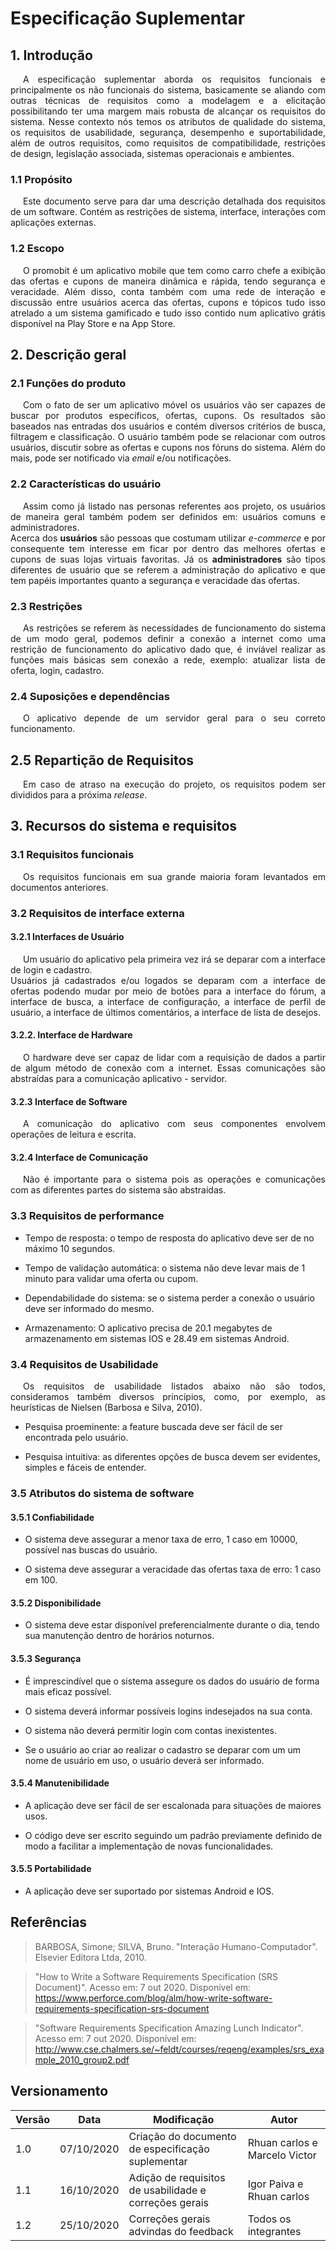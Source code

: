 # Especificação Suplementar

## 1. Introdução
<p style="text-indent: 20px; text-align: justify">
A especificação suplementar aborda os requisitos funcionais e principalmente os não funcionais do sistema, basicamente se aliando com outras técnicas de requisitos como a modelagem e a elicitação possibilitando ter uma margem mais robusta de alcançar os requisitos do sistema. Nesse contexto nós temos os atributos de qualidade do sistema, os requisitos de usabilidade, segurança, desempenho e suportabilidade, além de outros requisitos, como requisitos de compatibilidade, restrições de design, legislação associada, sistemas operacionais e ambientes.
</p>

### 1.1 Propósito
<p style="text-indent: 20px; text-align: justify">
Este documento serve para dar uma descrição detalhada dos requisitos de um software. Contém as restrições de sistema, interface, interações com aplicações externas.
</p>

### 1.2 Escopo
<p style="text-indent: 20px; text-align: justify">
O promobit é um aplicativo mobile que tem como carro chefe a exibição das ofertas e cupons de maneira dinâmica e rápida, tendo segurança e veracidade. Além disso, conta também com uma rede de interação e discussão entre usuários acerca das ofertas, cupons e tópicos tudo isso atrelado a um sistema gamificado e tudo isso contido num aplicativo grátis disponível na Play Store e na App Store.
</p>

## 2. Descrição geral
### 2.1 Funções do produto 
<p style="text-indent: 20px; text-align: justify">
Com o fato de ser um aplicativo móvel os usuários vão ser capazes de buscar por produtos específicos, ofertas, cupons. Os resultados são baseados nas entradas dos usuários e contém diversos critérios de busca, filtragem e classificação. O usuário também pode se relacionar com outros usuários, discutir sobre as ofertas e cupons nos fóruns do sistema. Além do mais, pode ser notificado via <i>email</i> e/ou notificações.
</p>

### 2.2 Características do usuário
<p style="text-indent: 20px; text-align: justify">
Assim como já listado nas personas referentes aos projeto, os usuários de maneira geral também podem ser definidos em: usuários comuns e administradores.
<br />
Acerca dos <b>usuários</b> são pessoas que costumam utilizar <i>e-commerce</i> e por consequente tem interesse em ficar por dentro das melhores ofertas e cupons de suas lojas virtuais favoritas. Já os <b>administradores</b> são tipos diferentes de usuário que se referem a administração do aplicativo e que tem papéis importantes quanto a segurança e veracidade das ofertas.
</p>

### 2.3 Restrições
<p style="text-indent: 20px; text-align: justify">
As restrições se referem às necessidades de funcionamento do sistema de um modo geral, podemos definir a conexão a internet como uma restrição de funcionamento do aplicativo dado que, é inviável realizar as funções mais básicas sem conexão a rede, exemplo: atualizar lista de oferta, login, cadastro.
</p>

### 2.4 Suposições e dependências

<p style="text-indent: 20px; text-align: justify">
O aplicativo depende de um servidor geral para o seu correto funcionamento.
</p>

## 2.5 Repartição de Requisitos
<p style="text-indent: 20px; text-align: justify">
Em caso de atraso na execução do projeto, os requisitos podem ser divididos para a próxima <i>release</i>.
</p>

## 3. Recursos do sistema e requisitos

### 3.1 Requisitos funcionais
<p style="text-indent: 20px; text-align: justify">
Os requisitos funcionais em sua grande maioria foram levantados em documentos anteriores.
</p> 

### 3.2 Requisitos de interface externa

#### 3.2.1 Interfaces de Usuário
<p style="text-indent: 20px; text-align: justify">
Um usuário do aplicativo pela primeira vez irá se deparar com a interface de login e cadastro.
<br />
Usuários já cadastrados e/ou logados se deparam com a interface de ofertas podendo mudar por meio de botões para a interface do fórum, a interface de busca, a interface de configuração, a interface de perfil de usuário, a interface de últimos comentários, a interface de lista de desejos.
</p> 

#### 3.2.2. Interface de Hardware
<p style="text-indent: 20px; text-align: justify">
O hardware deve ser capaz de lidar com a requisição de dados a partir de algum método de conexão com a internet. Essas comunicações são abstraídas para a comunicação aplicativo - servidor.
</p> 

#### 3.2.3 Interface de Software
<p style="text-indent: 20px; text-align: justify">
A comunicação do aplicativo com seus componentes envolvem operações de leitura e escrita.
</p> 

#### 3.2.4 Interface de Comunicação
<p style="text-indent: 20px; text-align: justify">
Não é importante para o sistema pois as operações e comunicações com as diferentes partes do sistema são abstraídas.
</p> 

### 3.3 Requisitos de performance

- Tempo de resposta: o tempo de resposta do aplicativo deve ser de no máximo 10 segundos.

- Tempo de validação automática: o sistema não deve levar mais de 1 minuto para validar uma oferta ou cupom.

- Dependabilidade do sistema: se o sistema perder a conexão o usuário deve ser informado do mesmo.

- Armazenamento: O aplicativo precisa de 20.1 megabytes de armazenamento em sistemas IOS e 28.49 em sistemas Android.

### 3.4 Requisitos de Usabilidade

<p style="text-indent: 20px; text-align: justify">
Os requisitos de usabilidade listados abaixo não são todos, consideramos também diversos princípios, como, por exemplo, as heurísticas de Nielsen (Barbosa e Silva, 2010).
</p>

- Pesquisa proeminente: a feature buscada deve ser fácil de ser encontrada pelo usuário.

- Pesquisa intuitiva: as diferentes opções de busca devem ser evidentes, simples e fáceis de entender.

### 3.5 Atributos do sistema de software

#### 3.5.1 Confiabilidade

- O sistema deve assegurar a menor taxa de erro, 1 caso em 10000, possível nas buscas do usuário.

- O sistema deve assegurar a veracidade das ofertas taxa de erro: 1 caso em 100.

#### 3.5.2 Disponibilidade

- O sistema deve estar disponível preferencialmente durante o dia, tendo sua manutenção dentro de horários noturnos.

#### 3.5.3 Segurança

- É imprescindível que o sistema assegure os dados do usuário de forma mais eficaz possível.

- O sistema deverá informar possíveis logins indesejados na sua conta.

- O sistema não deverá permitir login com contas inexistentes.

- Se o usuário ao criar ao realizar o cadastro se deparar com um um nome de usuário em uso, o usuário deverá ser informado.

#### 3.5.4 Manutenibilidade

- A aplicação deve ser fácil de ser escalonada para situações de maiores usos.

- O código deve ser escrito seguindo um padrão previamente definido de modo a facilitar a implementação de novas funcionalidades.

#### 3.5.5 Portabilidade

- A aplicação deve ser suportado por sistemas Android e IOS.

## Referências

>BARBOSA, Simone; SILVA, Bruno. "Interação Humano-Computador". Elsevier Editora Ltda, 2010.

> "How to Write a Software Requirements Specification (SRS Document)". Acesso em: 7 out 2020. Disponivel em: https://www.perforce.com/blog/alm/how-write-software-requirements-specification-srs-document

> "Software Requirements Specification Amazing Lunch Indicator". Acesso em: 7 out 2020. Disponível em: http://www.cse.chalmers.se/~feldt/courses/reqeng/examples/srs_example_2010_group2.pdf 

## Versionamento

| Versão | Data | Modificação | Autor |
|--|--|--|--|
| 1.0 | 07/10/2020 | Criação do documento de especificação suplementar | Rhuan carlos e Marcelo Victor |
| 1.1 | 16/10/2020 | Adição de requisitos de usabilidade e correções gerais | Igor Paiva e Rhuan carlos |
| 1.2 | 25/10/2020 | Correções gerais advindas do feedback | Todos os integrantes |
